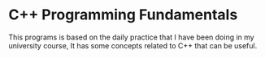 # C++ Programming Fundamentals
 This programs is based on the daily practice that I have been doing in my university course, It has some concepts related to C++ that can be useful.
